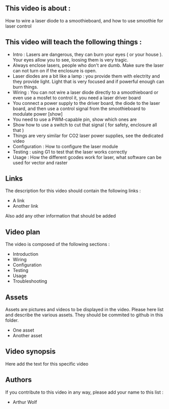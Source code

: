 ## This video is about : 

How to wire a laser diode to a smoothieboard, and how to use smoothie for laser control

## This video will teach the following things : 

* Intro : Lasers are dangerous, they can burn your eyes ( or your house ). Your eyes allow you to see, loosing them is very tragic.
* Always enclose lasers, people who don't are dumb. Make sure the laser can not turn on if the enclosure is open.
* Laser diodes are a bit like a lamp : you provide them with electrity and they provide light. Light that is very focused and if powerful enough can burn things.
* Wiring : You can not wire a laser diode directly to a smoothieboard or even use a mosfet to control it, you need a laser driver board
* You connect a power supply to the driver board, the diode to the laser board, and then use a control signal from the smoothieboard to modulate power [show]
* You need to use a PWM-capable pin, show which ones are
* Show how to use a switch to cut that signal ( for safety, enclosure all that )
* Things are very similar for CO2 laser power supplies, see the dedicated video
* Configuration : How to configure the laser module
* Testing : using G1 to test that the laser works correctly
* Usage : How the different gcodes work for laser, what software can be used for vector and raster

## Links 

The description for this video should contain the following links : 

* A link
* Another link

Also add any other information that should be added

## Video plan

The video is composed of the following sections : 

* Introduction
* Wiring
* Configuration
* Testing
* Usage
* Troubleshooting

## Assets

Assets are pictures and videos to be displayed in the video.
Please here list and describe the various assets. They should be commited to github in this folder.

* One asset
* Another asset

## Video synopsis

Here add the text for this specific video

## Authors

If you contribute to this video in any way, please add your name to this list : 

* Arthur Wolf

